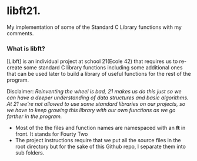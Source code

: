# libft21.
My implementation of some of the Standard C Library functions with my comments.

### What is libft?
[Libft] is an individual project at school 21(Ecole 42) that requires us to re-create some standard C library functions including some additional ones that can be used later to build a library of useful functions for the rest of the program.

Disclaimer: *Reinventing the wheel is bad, 21 makes us do this just so we can have a deeper understanding of data structures and basic algorithms. At 21 we're not allowed to use some standard libraries on our projects, so we have to keep growing this library with our own functions as we go farther in the program.*

- Most of the the files and function names are namespaced with an **ft** in front. It stands for Fourty Two
- The project instructions require that we put all the source files in the root directory but for the sake of this Github repo, I separate them into sub folders.
